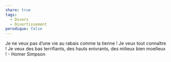 ```yaml
---
share: true
tags:
  - Divers
  - Divertissement
perodique: false
---
```

 
Je ne veux pas d’une vie au rabais comme la tienne ! Je veux tout connaître ! Je veux des bas terrifiants, des hauts enivrants, des milieux bien moelleux ! - Homer Simpson